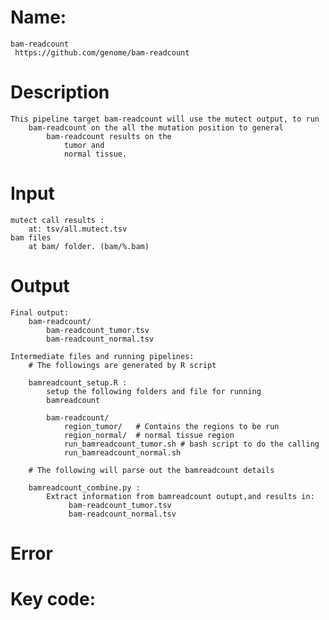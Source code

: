 # Name: 
    bam-readcount
     https://github.com/genome/bam-readcount


# Description
    This pipeline target bam-readcount will use the mutect output, to run
        bam-readcount on the all the mutation position to general
            bam-readcount results on the 
                tumor and 
                normal tissue.

# Input
    mutect call results : 
        at: tsv/all.mutect.tsv
    bam files 
        at bam/ folder. (bam/%.bam)

# Output
    Final output:
        bam-readcount/
            bam-readcount_tumor.tsv
            bam-readcount_normal.tsv

    Intermediate files and running pipelines:
        # The followings are generated by R script

        bamreadcount_setup.R :
            setup the following folders and file for running
            bamreadcount

            bam-readcount/
                region_tumor/   # Contains the regions to be run
                region_normal/  # normal tissue region
                run_bamreadcount_tumor.sh # bash script to do the calling
                run_bamreadcount_normal.sh

        # The following will parse out the bamreadcount details

        bamreadcount_combine.py :
            Extract information from bamreadcount outupt,and results in:
                 bam-readcount_tumor.tsv
                 bam-readcount_normal.tsv


# Error

# Key code:


